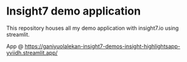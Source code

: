 # Insight7 demo application

This repository houses all my demo application with insight7.io using streamlit.

App @ https://ganiyuolalekan-insight7-demos-insight-highlightsapp-yviidh.streamlit.app/
